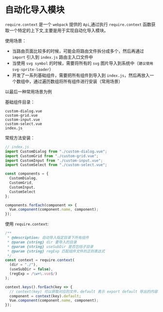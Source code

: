 # 自动化导入模块

`require.context` 是一个 `webpack` 提供的 `Api`,通过执行 `require.context` 函数获取一个特定的上下文,主要是用于实现自动化导入模块。

使用场景：

- 当路由页面比较多的时候，可能会将路由文件拆分成多个，然后再通过 `import` 引入到 `index.js` 路由主入口文件中
- 当使用 `svg symbol` 的时候，需要将所有的 `svg` 图片导入到系统中（`建议使用 svg-sprite-loader`）
- 开发了一系列基础组件，需要把所有组件到导入到 `index.js`，然后再放入一个数组中，通过遍历数组将所有组件进行安装（常用场景）

以最后一种常用场景为例

基础组件目录：

```auto
custom-dialog.vue
custom-grid.vue
custom-input.vue
custom-select.vue
index.js
```

常规方法安装：

```js
// index.js
import CustomDialog from "./custom-dialog.vue";
import CustomGrid from "./custom-grid.vue";
import CustomInput from "./custom-input.vue";
import CustomSelect from "./custom-select.vue";

const components = {
  CustomDialog,
  CustomGrid,
  CustomInput,
  CustomSelect
};

components.forEach(component => {
  Vue.component(component.name, component);
});
```

使用 `require.context`:

```js
/**
 * @description: 自动导入指定目录下所有组件
 * @param {string} dir 要导入的目录
 * @param {string} useSubDir 是否包括子目录
 * @param {string} regExp 匹配组件文件的正则表达式
 */
const context = require.context(
  (dir = "./"),
  (useSubDir = false),
  (regExp = /\w+\.vue$/)
);

context.keys().forEach(key => {
  // context(key) 可以获取对应的文件，default 表示 export default 导出的内容
  component = context(key).default;
  Vue.component(component.name, component);
});
```
